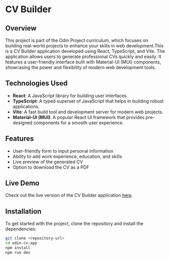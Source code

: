 # CV Builder

## Overview

This project is part of the Odin Project curriculum, which focuses on building real-world projects to enhance your skills in web development.This is a CV Builder application developed using React, TypeScript, and Vite. The application allows users to generate professional CVs quickly and easily. It features a user-friendly interface built with Material-UI (MUI) components, showcasing the power and flexibility of modern web development tools.

## Technologies Used

- **React**: A JavaScript library for building user interfaces.
- **TypeScript**: A typed superset of JavaScript that helps in building robust applications.
- **Vite**: A fast build tool and development server for modern web projects.
- **Material-UI (MUI)**: A popular React UI framework that provides pre-designed components for a smooth user experience.

## Features

- User-friendly form to input personal information
- Ability to add work experience, education, and skills
- Live preview of the generated CV
- Option to download the CV as a PDF

## Live Demo

Check out the live version of the CV Builder application [here](https://glistening-tartufo-0e405e.netlify.app/).

## Installation

To get started with the project, clone the repository and install the dependencies:

```bash
git clone <repository-url>
cd odin-cv-app
npm install
npm run dev
